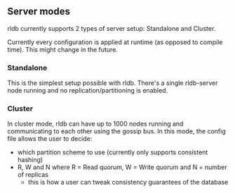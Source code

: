 ## Server modes

rldb currently supports 2 types of server setup: Standalone and Cluster.

Currently every configuration is applied at runtime (as opposed to compile time). This might change in the future.

### Standalone
This is the simplest setup possible with rldb. There's a single rldb-server node running and no replication/partitioning is enabled.

### Cluster
In cluster mode, rldb can have up to 1000 nodes running and communicating to each other using the gossip bus.
In this mode, the config file allows the user to decide:
 - which partition scheme to use (currently only supports consistent hashing)
 - R, W and N where R = Read quorum, W = Write quorum and N = number of replicas
   - this is how a user can tweak consistency guarantees of the database